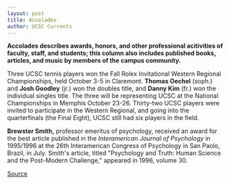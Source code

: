 ```yaml
---
layout: post
title: Accolades
author: UCSC Currents
---
```


**Accolades describes awards, honors, and other professional acitivities of faculty, staff, and students; this column also includes published books, articles, and music by members of the campus community.**

Three UCSC tennis players won the Fall Rolex Invitational Western Regional Championships, held October 3-5 in Claremont. **Thomas Oechel** (soph.) and **Josh Goodley** (jr.) won the doubles title, and **Danny Kim** (fr.) won the individual singles title. The three will be representing UCSC at the National Championships in Memphis October 23-26. Thirty-two UCSC players were invited to participate in the Western Regional, and going into the quarterfinals (the Final Eight), UCSC still had six players in the field.

**Brewster Smith,** professor emeritus of psychology, received an award for the best article published in the _Interamerican Journal of Psychology_ in 1995/1996 at the 26th Interamerican Congress of Psychology in San Paolo, Brazil, in July. Smith's article, titled "Psychology and Truth: Human Science and the Post-Modern Challenge," appeared in 1996, volume 30.

[Source](http://www1.ucsc.edu/oncampus/currents/97-10-13/accolades.htm "Permalink to Accolades: 10-13-97")

